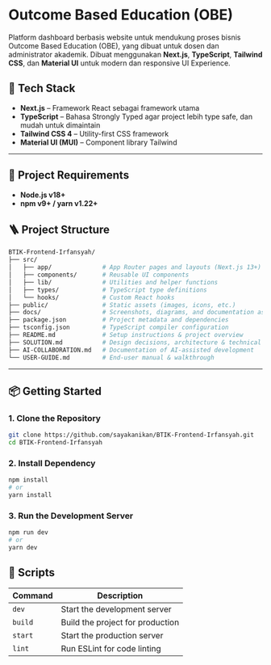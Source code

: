 # Outcome Based Education (OBE)

Platform dashboard berbasis website untuk mendukung proses bisnis Outcome Based Education (OBE), yang dibuat untuk dosen dan administrator akademik. Dibuat menggunakan **Next.js**, **TypeScript**, **Tailwind CSS**, dan **Material UI** untuk modern dan responsive UI Experience.

## 🚀 Tech Stack

- **Next.js** – Framework React sebagai framework utama
- **TypeScript** – Bahasa Strongly Typed agar project lebih type safe, dan mudah untuk dimaintain
- **Tailwind CSS 4** – Utility-first CSS framework
- **Material UI (MUI)** – Component library Tailwind

---

## 🤖 Project Requirements

- **Node.js v18+**
- **npm v9+ / yarn v1.22+**

## 🪜 Project Structure

```bash
BTIK-Frontend-Irfansyah/
├── src/
│   ├── app/              # App Router pages and layouts (Next.js 13+)
│   ├── components/       # Reusable UI components
│   ├── lib/              # Utilities and helper functions
│   ├── types/            # TypeScript type definitions
│   └── hooks/            # Custom React hooks
├── public/               # Static assets (images, icons, etc.)
├── docs/                 # Screenshots, diagrams, and documentation assets
├── package.json          # Project metadata and dependencies
├── tsconfig.json         # TypeScript compiler configuration
├── README.md             # Setup instructions & project overview
├── SOLUTION.md           # Design decisions, architecture & technical rationale
├── AI-COLLABORATION.md   # Documentation of AI-assisted development
└── USER-GUIDE.md         # End-user manual & walkthrough
```

---

## 📦 Getting Started

### 1. Clone the Repository

```bash
git clone https://github.com/sayakanikan/BTIK-Frontend-Irfansyah.git
cd BTIK-Frontend-Irfansyah
```

### 2. Install Dependency
```bash
npm install
# or
yarn install
```

### 3. Run the Development Server
```bash
npm run dev
# or
yarn dev
```

## 📄 Scripts

| Command       | Description                       |
|---------------|-----------------------------------|
| `dev`         | Start the development server      |
| `build`       | Build the project for production  |
| `start`       | Start the production server       |
| `lint`        | Run ESLint for code linting       |
